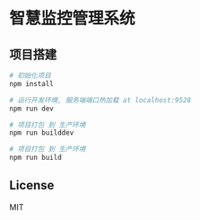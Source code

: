 # 智慧监控管理系统

## 项目搭建

``` bash
# 初始化项目
npm install

# 运行开发环境, 服务端端口热加载 at localhost:9528
npm run dev

# 项目打包 到 生产环境
npm run builddev

# 项目打包 到 生产环境
npm run build

```

## License
MIT
